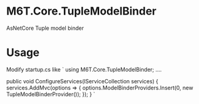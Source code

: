 # M6T.Core.TupleModelBinder
AsNetCore Tuple model binder


# Usage
Modify startup.cs like
 `
using M6T.Core.TupleModelBinder;
....

public void ConfigureServices(IServiceCollection services)
{
  services.AddMvc(options =>
  {
      options.ModelBinderProviders.Insert(0, new TupleModelBinderProvider());
  });
}
 `
